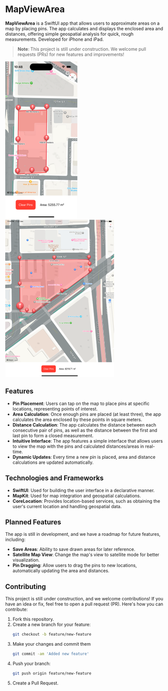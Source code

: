 # MapViewArea

**MapViewArea** is a SwiftUI app that allows users to approximate areas on a map by placing pins. The app calculates and displays the enclosed area and distances, offering simple geospatial analysis for quick, rough measurements. Developed for iPhone and iPad.

> **Note**: This project is still under construction. We welcome pull requests (PRs) for new features and improvements!

<img src="MapAreaView.png" height="500" />  <img src="MapAreaViewIpad.png" height="500" />

## Features

- **Pin Placement**: Users can tap on the map to place pins at specific locations, representing points of interest.
- **Area Calculation**: Once enough pins are placed (at least three), the app calculates the area enclosed by these points in square meters.
- **Distance Calculation**: The app calculates the distance between each consecutive pair of pins, as well as the distance between the first and last pin to form a closed measurement.
- **Intuitive Interface**: The app features a simple interface that allows users to view the map with the pins and calculated distances/areas in real-time.
- **Dynamic Updates**: Every time a new pin is placed, area and distance calculations are updated automatically.

## Technologies and Frameworks

- **SwiftUI**: Used for building the user interface in a declarative manner.
- **MapKit**: Used for map integration and geospatial calculations.
- **CoreLocation**: Provides location-based services, such as obtaining the user's current location and handling geospatial data.


## Planned Features

The app is still in development, and we have a roadmap for future features, including:

- **Save Areas**: Ability to save drawn areas for later reference.
- **Satellite Map View**: Change the map's view to satellite mode for better visualization.
- **Pin Dragging**: Allow users to drag the pins to new locations, automatically updating the area and distances.


## Contributing

This project is still under construction, and we welcome contributions! If you have an idea or fix, feel free to open a pull request (PR). Here's how you can contribute:

1. Fork this repository.
2. Create a new branch for your feature:
   ```bash
   git checkout -b feature/new-feature
   ```
3. Make your changes and commit them
    ```bash
   git commit -am 'Added new feature'
   ```
4. Push your branch:
    ```bash
   git push origin feature/new-feature
   ```
5. Create a Pull Request.

